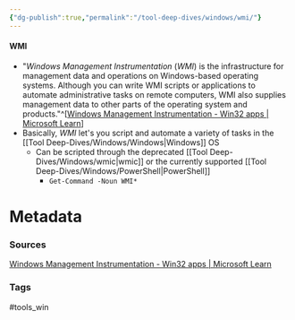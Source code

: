 ```yaml
---
{"dg-publish":true,"permalink":"/tool-deep-dives/windows/wmi/"}
---
```


#### WMI
- "*Windows Management Instrumentation* (*WMI*) is the infrastructure for management data and operations on Windows-based operating systems. Although you can write WMI scripts or applications to automate administrative tasks on remote computers, WMI also supplies management data to other parts of the operating system and products."^[[Windows Management Instrumentation - Win32 apps | Microsoft Learn](https://learn.microsoft.com/en-us/windows/win32/wmisdk/wmi-start-page)]
- Basically, *WMI* let's you script and automate a variety of tasks in the [[Tool Deep-Dives/Windows/Windows\|Windows]] OS
	- Can be scripted through the deprecated [[Tool Deep-Dives/Windows/wmic\|wmic]] or the currently supported [[Tool Deep-Dives/Windows/PowerShell\|PowerShell]]
		- `Get-Command -Noun WMI*`






# Metadata

### Sources
[Windows Management Instrumentation - Win32 apps | Microsoft Learn](https://learn.microsoft.com/en-us/windows/win32/wmisdk/wmi-start-page)

### Tags
#tools_win 
